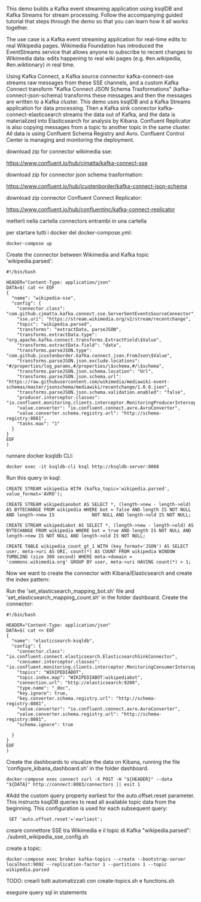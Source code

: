 This demo builds a Kafka event streaming application using ksqlDB and Kafka Streams for stream processing. Follow the accompanying guided tutorial that steps through the demo so that you can learn how it all works together.

The use case is a Kafka event streaming application for real-time edits to real Wikipedia pages. Wikimedia Foundation has introduced the EventStreams service that allows anyone to subscribe to recent changes to Wikimedia data: edits happening to real wiki pages (e.g. #en.wikipedia, #en.wiktionary) in real time.

Using Kafka Connect, a Kafka source connector kafka-connect-sse streams raw messages from these SSE channels, and a custom Kafka Connect transform "Kafka Connect JSON Schema Trasformations" (kafka-connect-json-schema) transforms these messages and then the messages are written to a Kafka cluster. This demo uses ksqlDB and a Kafka Streams application for data processing. Then a Kafka sink connector kafka-connect-elasticsearch streams the data out of Kafka, and the data is materialized into Elasticsearch for analysis by Kibana. Confluent Replicator is also copying messages from a topic to another topic in the same cluster. All data is using Confluent Schema Registry and Avro. Confluent Control Center is managing and monitoring the deployment.


download zip for connector wikimedia sse:

https://www.confluent.io/hub/cjmatta/kafka-connect-sse

download zip for connector json schema trasformation:

https://www.confluent.io/hub/jcustenborder/kafka-connect-json-schema

download zip connector Confluent Connect Replicator:

https://www.confluent.io/hub/confluentinc/kafka-connect-replicator

metterli nella cartella connectors entrambi in una cartella


per startare tutti i docker del docker-compose.yml:

    docker-compose up
    
Create the connector between Wikimedia and Kafka topic 'wikipedia.parsed':

    #!/bin/bash

    HEADER="Content-Type: application/json"
    DATA=$( cat << EOF
    {
      "name": "wikipedia-sse",
      "config": {
        "connector.class": "com.github.cjmatta.kafka.connect.sse.ServerSentEventsSourceConnector",
        "sse.uri": "https://stream.wikimedia.org/v2/stream/recentchange",
        "topic": "wikipedia.parsed",
        "transforms": "extractData, parseJSON",
        "transforms.extractData.type": "org.apache.kafka.connect.transforms.ExtractField\$Value",
        "transforms.extractData.field": "data",
        "transforms.parseJSON.type": "com.github.jcustenborder.kafka.connect.json.FromJson\$Value",
        "transforms.parseJSON.json.exclude.locations": "#/properties/log_params,#/properties/\$schema,#/\$schema",
        "transforms.parseJSON.json.schema.location": "Url",
        "transforms.parseJSON.json.schema.url": "https://raw.githubusercontent.com/wikimedia/mediawiki-event-schemas/master/jsonschema/mediawiki/recentchange/1.0.0.json",
        "transforms.parseJSON.json.schema.validation.enabled": "false",
        "producer.interceptor.classes": "io.confluent.monitoring.clients.interceptor.MonitoringProducerInterceptor",
        "value.converter": "io.confluent.connect.avro.AvroConverter",
        "value.converter.schema.registry.url": "http://schema-registry:8081",
        "tasks.max": "1"
      }
    }
    EOF
    )

    
runnare docker ksqldb CLI:

    docker exec -it ksqldb-cli ksql http://ksqldb-server:8088
    
Run this query in ksql:

    CREATE STREAM wikipedia WITH (kafka_topic='wikipedia.parsed', value_format='AVRO');
    
    CREATE STREAM wikipedianobot AS SELECT *, (length->new - length->old) AS BYTECHANGE FROM wikipedia WHERE bot = false AND length IS NOT NULL AND length->new IS              NOT NULL AND length->old IS NOT NULL;
    
    CREATE STREAM wikipediabot AS SELECT *, (length->new - length->old) AS BYTECHANGE FROM wikipedia WHERE bot = true AND length IS NOT NULL AND length->new IS NOT NULL AND length->old IS NOT NULL;
    
    CREATE TABLE wikipedia_count_gt_1 WITH (key_format='JSON') AS SELECT user, meta->uri AS URI, count(*) AS COUNT FROM wikipedia WINDOW TUMBLING (size 300 second) WHERE meta->domain = 'commons.wikimedia.org' GROUP BY user, meta->uri HAVING count(*) > 1;
    
Now we want to create the connector with Kibana/Elasticsearch and create the index pattern:

Run the 'set_elasticsearch_mapping_bot.sh' file and 'set_elasticsearch_mapping_count.sh' in the folder dashboard.
Create the connector:

    #!/bin/bash

    HEADER="Content-Type: application/json"
    DATA=$( cat << EOF
    {
      "name": "elasticsearch-ksqldb",
      "config": {
        "connector.class": "io.confluent.connect.elasticsearch.ElasticsearchSinkConnector",
        "consumer.interceptor.classes": "io.confluent.monitoring.clients.interceptor.MonitoringConsumerInterceptor",
        "topics": "WIKIPEDIABOT",
        "topic.index.map": "WIKIPEDIABOT:wikipediabot",
        "connection.url": "http://elasticsearch:9200",
        "type.name": "_doc",
        "key.ignore": true,
        "key.converter.schema.registry.url": "http://schema-registry:8081",
        "value.converter": "io.confluent.connect.avro.AvroConverter",
        "value.converter.schema.registry.url": "http://schema-registry:8081",
        "schema.ignore": true

      }
    }
    EOF
    )
    
Create the dashboards to visualize the data on Kibana, running the file 'configure_kibana_dashboard.sh' in the folder dashboard.


    docker-compose exec connect curl -X POST -H "${HEADER}" --data "${DATA}" http://connect:8083/connectors || exit 1

 
#Add the custom query property earliest for the auto.offset.reset parameter. This instructs ksqlDB queries to read all available topic data from the beginning. This configuration is used for each subsequent query:

     SET 'auto.offset.reset'='earliest';
    
creare connettore SSE tra Wikimedia e il topic di Kafka "wikipedia.parsed": ./submit_wikipedia_sse_config.sh

create a topic: 

    docker-compose exec broker kafka-topics --create --bootstrap-server localhost:9092 --replication-factor 1 --partitions 1 --topic wikipedia.parsed
    
 TODO: crearli tutti automatizzati con create-topics.sh e functions.sh
 
 eseguire query sql in statements
